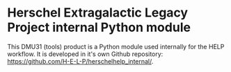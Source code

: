 Herschel Extragalactic Legacy Project internal Python module
============================================================

This DMU31 (tools) product is a Python module used internally for the HELP
workflow.  It is developed in it's own Github repository:
https://github.com/H-E-L-P/herschelhelp_internal/.

